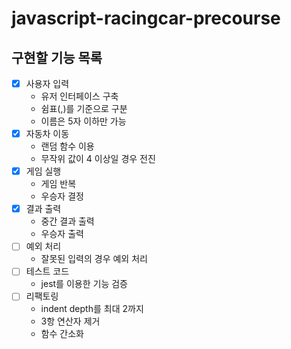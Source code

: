 # javascript-racingcar-precourse

## 구현할 기능 목록

- [x] 사용자 입력
  - 유저 인터페이스 구축
  - 쉼표(,)를 기준으로 구분
  - 이름은 5자 이하만 가능
- [x] 자동차 이동
  - 랜덤 함수 이용
  - 무작위 값이 4 이상일 경우 전진
- [x] 게임 실행
  - 게임 반복
  - 우승자 결정
- [x] 결과 출력
  - 중간 결과 출력
  - 우승자 출력
- [ ] 예외 처리
  - 잘못된 입력의 경우 예외 처리
- [ ] 테스트 코드
  - jest를 이용한 기능 검증
- [ ] 리팩토링
  - indent depth를 최대 2까지
  - 3항 연산자 제거
  - 함수 간소화
